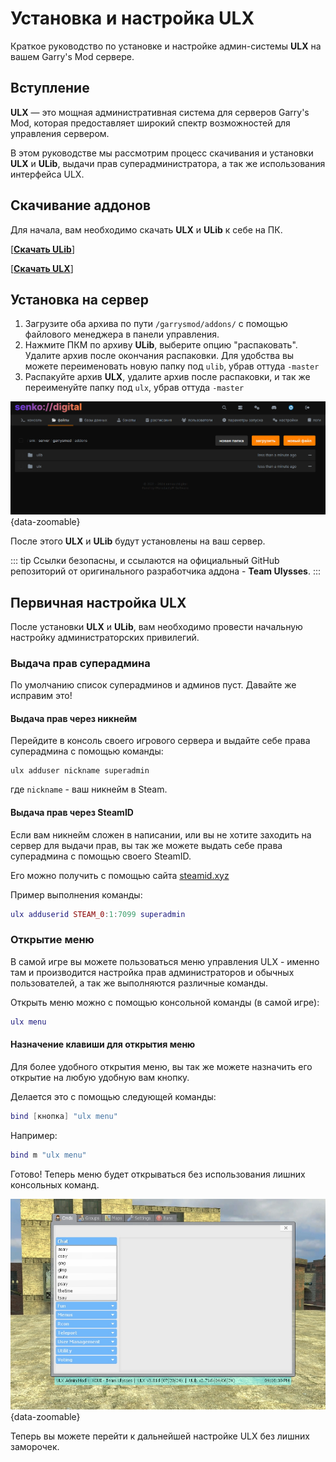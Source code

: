 <script setup>
import GmodLogo from '/components/GmodLogo.vue';
</script>

# <GmodLogo>Установка и настройка ULX</GmodLogo>

Краткое руководство по установке и настройке админ-системы **ULX** на вашем Garry's Mod сервере.

## Вступление

**ULX** — это мощная административная система для серверов Garry's Mod, которая предоставляет широкий спектр возможностей для управления сервером.

В этом руководстве мы рассмотрим процесс скачивания и установки **ULX** и **ULib**, выдачи прав суперадминистратора, а так же использования интерфейса ULX.

## Скачивание аддонов

Для начала, вам необходимо скачать **ULX** и **ULib** к себе на ПК.

[**[Скачать ULib](https://github.com/TeamUlysses/ulib/archive/refs/heads/master.zip)**]

[**[Скачать ULX](https://github.com/TeamUlysses/ulx/archive/refs/heads/master.zip)**]

## Установка на сервер

1. Загрузите оба архива по пути `/garrysmod/addons/` с помощью файлового менеджера в панели управления.
2. Нажмите ПКМ по архиву **ULib**, выберите опцию "распаковать". Удалите архив после окончания распаковки. Для удобства вы можете переименовать новую папку под `ulib`, убрав оттуда `-master`
3. Распакуйте архив **ULX**, удалите архив после распаковки, и так же переименуйте папку под `ulx`, убрав оттуда `-master`

![ulx installed](/images/games/gmod/ulx-installed.png){data-zoomable}

После этого **ULX** и **ULib** будут установлены на ваш сервер.

::: tip
Ссылки безопасны, и ссылаются на официальный GitHub репозиторий от оригинального разработчика аддона - **Team Ulysses**.
:::

## Первичная настройка ULX

После установки **ULX** и **ULib**, вам необходимо провести начальную настройку администраторских привилегий.

### Выдача прав суперадмина

По умолчанию список суперадминов и админов пуст. Давайте же исправим это!

#### Выдача прав через никнейм

Перейдите в консоль своего игрового сервера и выдайте себе права суперадмина с помощью команды:

```
ulx adduser nickname superadmin
```

где `nickname` - ваш никнейм в Steam.

#### Выдача прав через SteamID

Если вам никнейм сложен в написании, или вы не хотите заходить на сервер для выдачи прав, вы так же можете выдать себе права суперадмина с помощью своего SteamID.

Его можно получить с помощью сайта [steamid.xyz](https://steamid.xyz/)

Пример выполнения команды:

```lua
ulx adduserid STEAM_0:1:7099 superadmin
```

### Открытие меню

В самой игре вы можете пользоваться меню управления ULX - именно там и производится настройка прав администраторов и обычных пользователей, а так же выполняются различные команды.

Открыть меню можно с помощью консольной команды (в самой игре):

```lua
ulx menu
```

#### Назначение клавиши для открытия меню

Для более удобного открытия меню, вы так же можете назначить его открытие на любую удобную вам кнопку.

Делается это с помощью следующей команды:

```lua
bind [кнопка] "ulx menu"
```

Например:

```lua
bind m "ulx menu"
```

Готово! Теперь меню будет открываться без использования лишних консольных команд.

![ulx open](/images/games/gmod/ulx-open.jpg){data-zoomable}

Теперь вы можете перейти к дальнейшей настройке ULX без лишних заморочек.
